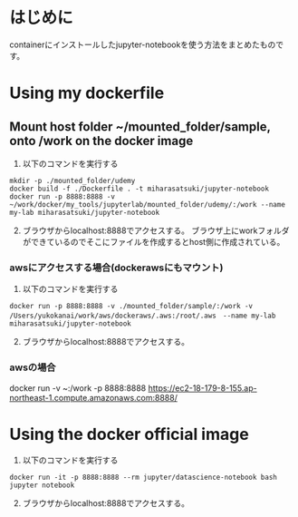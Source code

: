 # はじめに
containerにインストールしたjupyter-notebookを使う方法をまとめたものです。

# Using my dockerfile
## Mount host folder ~/mounted_folder/sample, onto /work on the docker image
1. 以下のコマンドを実行する
```
mkdir -p ./mounted_folder/udemy
docker build -f ./Dockerfile . -t miharasatsuki/jupyter-notebook
docker run -p 8888:8888 -v ~/work/docker/my_tools/jupyterlab/mounted_folder/udemy/:/work --name my-lab miharasatsuki/jupyter-notebook
```
2. ブラウザからlocalhost:8888でアクセスする。
ブラウザ上にworkフォルダができているのでそこにファイルを作成するとhost側に作成されている。

### awsにアクセスする場合(dockerawsにもマウント)
1. 以下のコマンドを実行する
```
docker run -p 8888:8888 -v ./mounted_folder/sample/:/work -v /Users/yukokanai/work/aws/dockeraws/.aws:/root/.aws　--name my-lab miharasatsuki/jupyter-notebook
```
2. ブラウザからlocalhost:8888でアクセスする。

### awsの場合
docker run -v ~:/work -p 8888:8888 <imageID>
https://ec2-18-179-8-155.ap-northeast-1.compute.amazonaws.com:8888/

# Using the docker official image
1. 以下のコマンドを実行する
```
docker run -it -p 8888:8888 --rm jupyter/datascience-notebook bash jupyter notebook
```
2. ブラウザからlocalhost:8888でアクセスする。